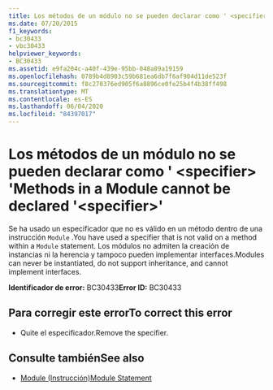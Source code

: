 ```yaml
---
title: Los métodos de un módulo no se pueden declarar como ' <specifier> '
ms.date: 07/20/2015
f1_keywords:
- bc30433
- vbc30433
helpviewer_keywords:
- BC30433
ms.assetid: e9fa204c-a40f-439e-95bb-048a89a19159
ms.openlocfilehash: 0789b4d8903c59b681ea6db7f6af904d11de523f
ms.sourcegitcommit: f8c270376ed905f6a8896ce0fe25b4f4b38ff498
ms.translationtype: MT
ms.contentlocale: es-ES
ms.lasthandoff: 06/04/2020
ms.locfileid: "84397017"
---
```

# <a name="methods-in-a-module-cannot-be-declared-specifier"></a><span data-ttu-id="727cd-102">Los métodos de un módulo no se pueden declarar como ' \<specifier> '</span><span class="sxs-lookup"><span data-stu-id="727cd-102">Methods in a Module cannot be declared '\<specifier>'</span></span>
<span data-ttu-id="727cd-103">Se ha usado un especificador que no es válido en un método dentro de una instrucción `Module` .</span><span class="sxs-lookup"><span data-stu-id="727cd-103">You have used a specifier that is not valid on a method within a `Module` statement.</span></span> <span data-ttu-id="727cd-104">Los módulos no admiten la creación de instancias ni la herencia y tampoco pueden implementar interfaces.</span><span class="sxs-lookup"><span data-stu-id="727cd-104">Modules can never be instantiated, do not support inheritance, and cannot implement interfaces.</span></span>  
  
 <span data-ttu-id="727cd-105">**Identificador de error:** BC30433</span><span class="sxs-lookup"><span data-stu-id="727cd-105">**Error ID:** BC30433</span></span>  
  
## <a name="to-correct-this-error"></a><span data-ttu-id="727cd-106">Para corregir este error</span><span class="sxs-lookup"><span data-stu-id="727cd-106">To correct this error</span></span>  
  
- <span data-ttu-id="727cd-107">Quite el especificador.</span><span class="sxs-lookup"><span data-stu-id="727cd-107">Remove the specifier.</span></span>  
  
## <a name="see-also"></a><span data-ttu-id="727cd-108">Consulte también</span><span class="sxs-lookup"><span data-stu-id="727cd-108">See also</span></span>

- [<span data-ttu-id="727cd-109">Module (Instrucción)</span><span class="sxs-lookup"><span data-stu-id="727cd-109">Module Statement</span></span>](../language-reference/statements/module-statement.md)
